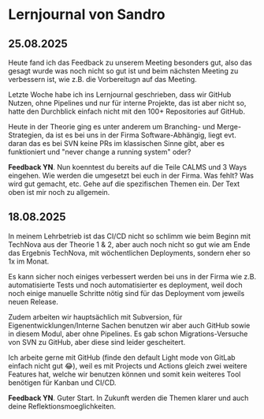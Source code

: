 # Lernjournal von Sandro

## 25.08.2025

Heute fand ich das Feedback zu unserem Meeting besonders gut, also das gesagt wurde was noch nicht so gut ist und beim nächsten Meeting zu verbessern ist, wie z.B. die Vorbereitugn auf das Meeting.

Letzte Woche habe ich ins Lernjournal geschrieben, dass wir GitHub Nutzen, ohne Pipelines und nur für interne Projekte, das ist aber nicht so, hatte den Durchblick einfach nicht mit den 100+ Repositories auf GitHub.

Heute in der Theorie ging es unter anderem um Branching- und Merge-Strategien, da ist es bei uns in der Firma Software-Abhängig, liegt evt. daran das es bei SVN keine PRs im klassischen Sinne gibt, aber es funktioniert und "never change a running system" oder?

**Feedback YN**. Nun koenntest du bereits auf die Teile CALMS und 3 Ways eingehen. Wie werden die umgesetzt bei euch in der Firma. Was fehlt? Was wird gut gemacht, etc. Gehe auf die spezifischen Themen ein. Der Text oben ist mir noch zu allgemein.

## 18.08.2025

In meinem Lehrbetrieb ist das CI/CD nicht so schlimm wie beim Beginn mit TechNova aus der Theorie 1 & 2, aber auch noch nicht so gut wie am Ende das Ergebnis TechNova, mit wöchentlichen Deployments, sondern eher so 1x im Monat.

Es kann sicher noch einiges verbessert werden bei uns in der Firma wie z.B. automatisierte Tests und noch automatisierter es deployment, weil doch noch einige manuelle Schritte nötig sind für das Deployment vom jeweils neuen Release.

Zudem arbeiten wir hauptsächlich mit Subversion, für Eigenentwicklungen/Interne Sachen benutzen wir aber auch GitHub sowie in diesem Modul, aber ohne Pipelines. Es gab schon Migrations-Versuche von SVN zu GitHub, aber diese sind leider gescheitert.

Ich arbeite gerne mit GitHub (finde den default Light mode von GitLab einfach nicht gut 😂), weil es mit Projects und Actions gleich zwei weitere Features hat, welche wir benutzen können und somit kein weiteres Tool benötigen für Kanban und CI/CD. 

**Feedback YN**. Guter Start. In Zukunft werden die Themen klarer und auch deine Reflektionsmoeglichkeiten. 
